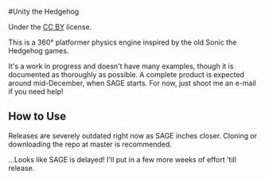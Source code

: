 #Unity the Hedgehog

Under the [CC BY](https://creativecommons.org/licenses/by/4.0/) license.

This is a 360° platformer physics engine inspired by the old Sonic the Hedgehog games.

It's a work in progress and doesn't have many examples, though it is documented as thoroughly as possible. A complete product is expected around mid-December, when SAGE starts. For now, just shoot me an e-mail if you need help!

## How to Use
Releases are severely outdated right now as SAGE inches closer. Cloning or downloading the repo at master is recommended.

...Looks like SAGE is delayed! I'll put in a few more weeks of effort 'till release.
